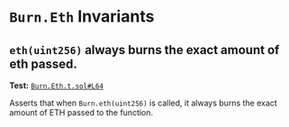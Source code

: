 # `Burn.Eth` Invariants

## `eth(uint256)` always burns the exact amount of eth passed.
**Test:** [`Burn.Eth.t.sol#L64`](../test/invariants/Burn.Eth.t.sol#L64)

Asserts that when `Burn.eth(uint256)` is called, it always burns the exact amount of ETH passed to the function. 